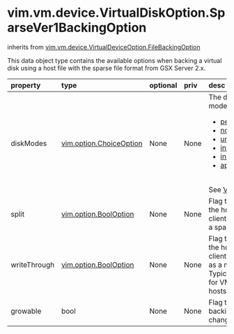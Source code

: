vim.vm.device.VirtualDiskOption.SparseVer1BackingOption
=======================================================
inherits from [vim.vm.device.VirtualDeviceOption.FileBackingOption](docs/vim.vm.device.VirtualDeviceOption.FileBackingOption.md)


This data object type contains the available options when backing a virtual   disk using a host file with the sparse file format from GSX Server 2.x.

| property | type | optional | priv | desc |
|:---------|:-----|:---------|:-----|:-----|
| diskModes | [vim.option.ChoiceOption](vim.option.ChoiceOption.md "vim.option.ChoiceOption") | None | None | The disk mode. Valid disk modes are:   <ul>   <li><a href="vim.vm.device.VirtualDiskOption.DiskMode.md#persistent">persistent</a>   <li><a href="vim.vm.device.VirtualDiskOption.DiskMode.md#nonpersistent">nonpersistent</a>   <li><a href="vim.vm.device.VirtualDiskOption.DiskMode.md#undoable">undoable</a>   <li><a href="vim.vm.device.VirtualDiskOption.DiskMode.md#independent_persistent">independent_persistent</a>   <li><a href="vim.vm.device.VirtualDiskOption.DiskMode.md#independent_nonpersistent">independent_nonpersistent</a>   <li><a href="vim.vm.device.VirtualDiskOption.DiskMode.md#append">append</a>   </ul><br>See <a href="vim.vm.device.VirtualDiskOption.DiskMode.md">VirtualDiskMode</a><br> |
| split | [vim.option.BoolOption](vim.option.BoolOption.md "vim.option.BoolOption") | None | None | Flag to indicate whether or not the host supports   allowing the client to select whether or not a sparse disk   should be split. |
| writeThrough | [vim.option.BoolOption](vim.option.BoolOption.md "vim.option.BoolOption") | None | None | Flag to indicate whether or not the host supports   allowing the client to select "writethrough" as a mode for   virtual disks. Typically, this is available only for VMware Server Linux hosts. |
| growable | bool | None | None | Flag to indicate whether this backing can have its size changed. |


